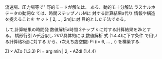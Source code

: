 流速場、圧力場等で" 野的モードが解法は、
ある、動的モ十分解法 ラスナルホテータの動詞な ては、時間ステップノルMに 対する計算結果a代り 情報や構造を捉えることを ヤット [ 2, .. , 2m]に対 目的としたチ法である。

して,計算結果の時間発 数値解析a時間 2テップ k に対する計算結果を2kとする。 橋形行引 Aデ近似し 2k17具体的には,数値解析 式 (1.4.4)に下す条件 で用いる計算格3点に対する から、r次えち店空間)
Pi (i= 6, … , r) を構築する.

ZI × AZo (1.3.3)
Pi = arg min | 2, - AZdl
 (1.4.4)